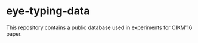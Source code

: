 # eye-typing-data
This repository contains a public database used in experiments for CIKM'16 paper.
